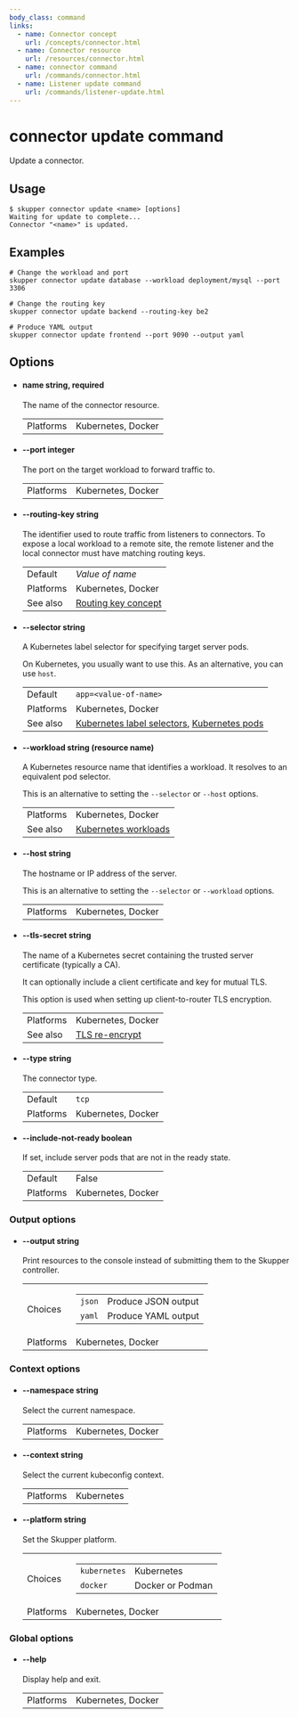 ```yaml
---
body_class: command
links:
  - name: Connector concept
    url: /concepts/connector.html
  - name: Connector resource
    url: /resources/connector.html
  - name: connector command
    url: /commands/connector.html
  - name: Listener update command
    url: /commands/listener-update.html
---
```


# connector update command

<section>

Update a connector.

</section>

<section>

## Usage

~~~ shell
$ skupper connector update <name> [options]
Waiting for update to complete...
Connector "<name>" is updated.
~~~

</section>

<section>

## Examples

~~~
# Change the workload and port
skupper connector update database --workload deployment/mysql --port 3306

# Change the routing key
skupper connector update backend --routing-key be2

# Produce YAML output
skupper connector update frontend --port 9090 --output yaml
~~~

</section>

<section>

## Options

- <h4 id="name">name <span class="option-info">string, required</span></h4>

  The name of the connector resource.

  | | |
  |-|-|
  | Platforms | Kubernetes, Docker |
  
- <h4 id="port">--port <span class="option-info">integer</span></h4>

  The port on the target workload to forward traffic to.

  | | |
  |-|-|
  | Platforms | Kubernetes, Docker |
  
- <h4 id="routing-key">--routing-key <span class="option-info">string</span></h4>

  The identifier used to route traffic from listeners to
  connectors.  To expose a local workload to a remote
  site, the remote listener and the local connector must
  have matching routing keys.

  | | |
  |-|-|
  | Default | _Value of name_ |
  | Platforms | Kubernetes, Docker |
  | See also | [Routing key concept]({{site_prefix}}/concepts/routing-key.html) |
  
- <h4 id="selector">--selector <span class="option-info">string</span></h4>

  A Kubernetes label selector for specifying target server
  pods.
  
  On Kubernetes, you usually want to use this.  As an
  alternative, you can use `host`.

  | | |
  |-|-|
  | Default | `app=<value-of-name>` |
  | Platforms | Kubernetes, Docker |
  | See also | [Kubernetes label selectors]({{site_prefix}}https://kubernetes.io/docs/concepts/overview/working-with-objects/labels/#label-selectors), [Kubernetes pods]({{site_prefix}}https://kubernetes.io/docs/concepts/workloads/pods/) |
  
- <h4 id="workload">--workload <span class="option-info">string (resource name)</span></h4>

  A Kubernetes resource name that identifies a workload.
  It resolves to an equivalent pod selector.
  
  This is an alternative to setting the `--selector` or
  `--host` options.

  | | |
  |-|-|
  | Platforms | Kubernetes, Docker |
  | See also | [Kubernetes workloads]({{site_prefix}}https://kubernetes.io/docs/concepts/workloads/) |
  
- <h4 id="host">--host <span class="option-info">string</span></h4>

  The hostname or IP address of the server.
  
  This is an alternative to setting the `--selector` or
  `--workload` options.

  | | |
  |-|-|
  | Platforms | Kubernetes, Docker |
  
- <h4 id="tls-secret">--tls-secret <span class="option-info">string</span></h4>

  The name of a Kubernetes secret containing the trusted
  server certificate (typically a CA).
  
  It can optionally include a client certificate and key for
  mutual TLS.
  
  This option is used when setting up client-to-router TLS
  encryption.

  | | |
  |-|-|
  | Platforms | Kubernetes, Docker |
  | See also | [TLS re-encrypt]({{site_prefix}}) |
  
- <h4 id="type">--type <span class="option-info">string</span></h4>

  The connector type.

  | | |
  |-|-|
  | Default | `tcp` |
  | Platforms | Kubernetes, Docker |
  
- <h4 id="include-not-ready">--include-not-ready <span class="option-info">boolean</span></h4>

  If set, include server pods that are not in the ready
  state.

  | | |
  |-|-|
  | Default | False |
  | Platforms | Kubernetes, Docker |
  
### Output options

- <h4 id="output">--output <span class="option-info">string</span></h4>

  Print resources to the console instead of submitting
  them to the Skupper controller.

  | | |
  |-|-|
  | Choices | <table><tr><td><code>json</code></td><td>Produce JSON output</td></tr><tr><td><code>yaml</code></td><td>Produce YAML output</td></tr></table> |
  | Platforms | Kubernetes, Docker |
  
### Context options

- <h4 id="namespace">--namespace <span class="option-info">string</span></h4>

  Select the current namespace.

  | | |
  |-|-|
  | Platforms | Kubernetes, Docker |
  
- <h4 id="context">--context <span class="option-info">string</span></h4>

  Select the current kubeconfig context.

  | | |
  |-|-|
  | Platforms | Kubernetes |
  
- <h4 id="platform">--platform <span class="option-info">string</span></h4>

  Set the Skupper platform.

  | | |
  |-|-|
  | Choices | <table><tr><td><code>kubernetes</code></td><td>Kubernetes</td></tr><tr><td><code>docker</code></td><td>Docker or Podman</td></tr></table> |
  | Platforms | Kubernetes, Docker |
  
### Global options

- <h4 id="help">--help <span class="option-info"></span></h4>

  Display help and exit.

  | | |
  |-|-|
  | Platforms | Kubernetes, Docker |
  
</section>
